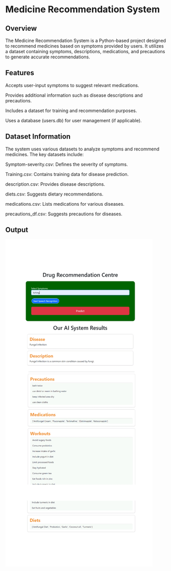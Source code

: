 # Medicine Recommendation System

## Overview

The Medicine Recommendation System is a Python-based project designed to recommend medicines based on symptoms provided by users. It utilizes a dataset containing symptoms, descriptions, medications, and precautions to generate accurate recommendations.

## Features

Accepts user-input symptoms to suggest relevant medications.

Provides additional information such as disease descriptions and precautions.

Includes a dataset for training and recommendation purposes.

Uses a database (users.db) for user management (if applicable).

## Dataset Information

The system uses various datasets to analyze symptoms and recommend medicines. The key datasets include:

Symptom-severity.csv: Defines the severity of symptoms.

Training.csv: Contains training data for disease prediction.

description.csv: Provides disease descriptions.

diets.csv: Suggests dietary recommendations.

medications.csv: Lists medications for various diseases.

precautions_df.csv: Suggests precautions for diseases.

## Output
![Medicine Record](medicine_rec.jpg)
